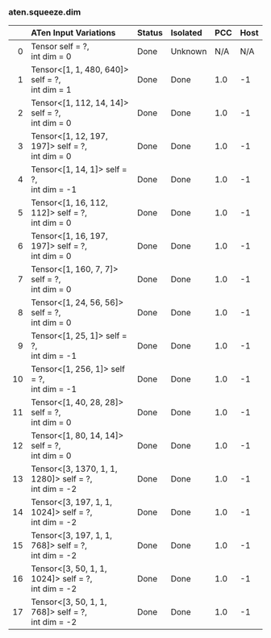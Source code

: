 ### aten.squeeze.dim
|    | ATen Input Variations                                   | Status   | Isolated   | PCC   | Host   |
|---:|:--------------------------------------------------------|:---------|:-----------|:------|:-------|
|  0 | Tensor self = ?,<br>int dim = 0                         | Done     | Unknown    | N/A   | N/A    |
|  1 | Tensor<[1, 1, 480, 640]> self = ?,<br>int dim = 1       | Done     | Done       | 1.0   | -1     |
|  2 | Tensor<[1, 112, 14, 14]> self = ?,<br>int dim = 0       | Done     | Done       | 1.0   | -1     |
|  3 | Tensor<[1, 12, 197, 197]> self = ?,<br>int dim = 0      | Done     | Done       | 1.0   | -1     |
|  4 | Tensor<[1, 14, 1]> self = ?,<br>int dim = -1            | Done     | Done       | 1.0   | -1     |
|  5 | Tensor<[1, 16, 112, 112]> self = ?,<br>int dim = 0      | Done     | Done       | 1.0   | -1     |
|  6 | Tensor<[1, 16, 197, 197]> self = ?,<br>int dim = 0      | Done     | Done       | 1.0   | -1     |
|  7 | Tensor<[1, 160, 7, 7]> self = ?,<br>int dim = 0         | Done     | Done       | 1.0   | -1     |
|  8 | Tensor<[1, 24, 56, 56]> self = ?,<br>int dim = 0        | Done     | Done       | 1.0   | -1     |
|  9 | Tensor<[1, 25, 1]> self = ?,<br>int dim = -1            | Done     | Done       | 1.0   | -1     |
| 10 | Tensor<[1, 256, 1]> self = ?,<br>int dim = -1           | Done     | Done       | 1.0   | -1     |
| 11 | Tensor<[1, 40, 28, 28]> self = ?,<br>int dim = 0        | Done     | Done       | 1.0   | -1     |
| 12 | Tensor<[1, 80, 14, 14]> self = ?,<br>int dim = 0        | Done     | Done       | 1.0   | -1     |
| 13 | Tensor<[3, 1370, 1, 1, 1280]> self = ?,<br>int dim = -2 | Done     | Done       | 1.0   | -1     |
| 14 | Tensor<[3, 197, 1, 1, 1024]> self = ?,<br>int dim = -2  | Done     | Done       | 1.0   | -1     |
| 15 | Tensor<[3, 197, 1, 1, 768]> self = ?,<br>int dim = -2   | Done     | Done       | 1.0   | -1     |
| 16 | Tensor<[3, 50, 1, 1, 1024]> self = ?,<br>int dim = -2   | Done     | Done       | 1.0   | -1     |
| 17 | Tensor<[3, 50, 1, 1, 768]> self = ?,<br>int dim = -2    | Done     | Done       | 1.0   | -1     |

